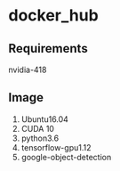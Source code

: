# docker_hub
## Requirements
nvidia-418
## Image
1. Ubuntu16.04
2. CUDA 10
3. python3.6
4. tensorflow-gpu1.12
5. google-object-detection
